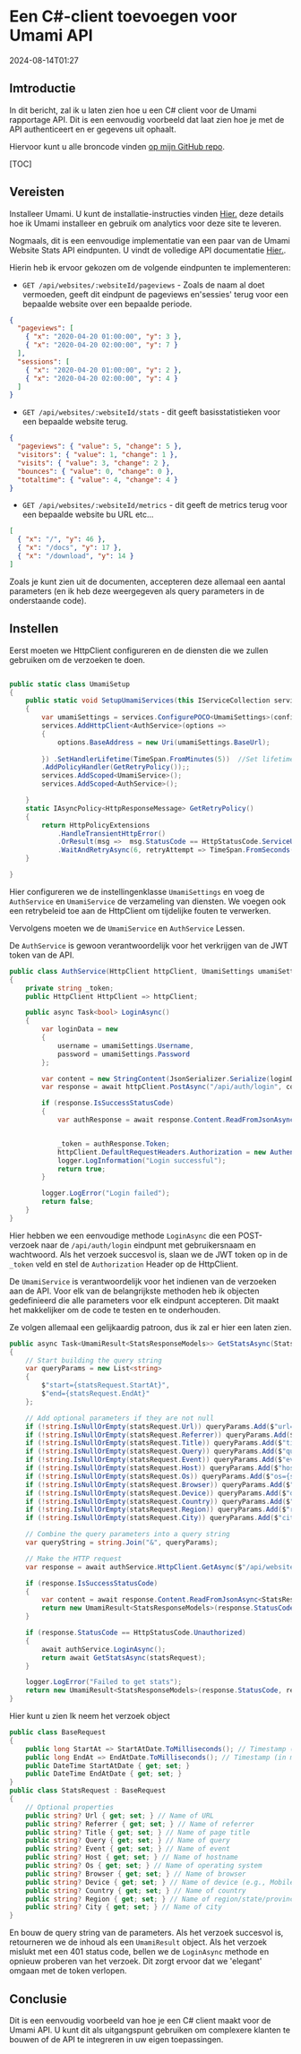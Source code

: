 # Een C#-client toevoegen voor Umami API

<!--category-- ASP.NET, Umami -->
<datetime class="hidden">2024-08-14T01:27</datetime>

## Imtroductie

In dit bericht, zal ik u laten zien hoe u een C# client voor de Umami rapportage API. Dit is een eenvoudig voorbeeld dat laat zien hoe je met de API authenticeert en er gegevens uit ophaalt.

Hiervoor kunt u alle broncode vinden [op mijn GitHub repo](https://github.com/scottgal/mostlylucidweb/tree/main/Mostlylucid/Umami).

[TOC]

## Vereisten

Installeer Umami. U kunt de installatie-instructies vinden [Hier.](https://www.mostlylucid.net/blog/usingumamiforlocalanalytics) deze details hoe ik Umami installeer en gebruik om analytics voor deze site te leveren.

Nogmaals, dit is een eenvoudige implementatie van een paar van de Umami Website Stats API eindpunten. U vindt de volledige API documentatie [Hier.](https://umami.is/docs/api/website-stats).

Hierin heb ik ervoor gekozen om de volgende eindpunten te implementeren:

- `GET /api/websites/:websiteId/pageviews` - Zoals de naam al doet vermoeden, geeft dit eindpunt de pageviews en'sessies' terug voor een bepaalde website over een bepaalde periode.

```json
{
  "pageviews": [
    { "x": "2020-04-20 01:00:00", "y": 3 },
    { "x": "2020-04-20 02:00:00", "y": 7 }
  ],
  "sessions": [
    { "x": "2020-04-20 01:00:00", "y": 2 },
    { "x": "2020-04-20 02:00:00", "y": 4 }
  ]
}
```

- `GET /api/websites/:websiteId/stats` - dit geeft basisstatistieken voor een bepaalde website terug.

```json
{
  "pageviews": { "value": 5, "change": 5 },
  "visitors": { "value": 1, "change": 1 },
  "visits": { "value": 3, "change": 2 },
  "bounces": { "value": 0, "change": 0 },
  "totaltime": { "value": 4, "change": 4 }
}
```

- `GET /api/websites/:websiteId/metrics` - dit geeft de metrics terug voor een bepaalde website bu URL etc...

```json
[
  { "x": "/", "y": 46 },
  { "x": "/docs", "y": 17 },
  { "x": "/download", "y": 14 }
]
```

Zoals je kunt zien uit de documenten, accepteren deze allemaal een aantal parameters (en ik heb deze weergegeven als query parameters in de onderstaande code).

## Instellen

Eerst moeten we HttpClient configureren en de diensten die we zullen gebruiken om de verzoeken te doen.

```csharp

public static class UmamiSetup
{
    public static void SetupUmamiServices(this IServiceCollection services, IConfiguration config)
    {
        var umamiSettings = services.ConfigurePOCO<UmamiSettings>(config.GetSection(UmamiSettings.Section));
        services.AddHttpClient<AuthService>(options =>
        {
            options.BaseAddress = new Uri(umamiSettings.BaseUrl);
            
        }) .SetHandlerLifetime(TimeSpan.FromMinutes(5))  //Set lifetime to five minutes
        .AddPolicyHandler(GetRetryPolicy());;
        services.AddScoped<UmamiService>();
        services.AddScoped<AuthService>();

    }
    static IAsyncPolicy<HttpResponseMessage> GetRetryPolicy()
    {
        return HttpPolicyExtensions
            .HandleTransientHttpError()
            .OrResult(msg =>  msg.StatusCode == HttpStatusCode.ServiceUnavailable)
            .WaitAndRetryAsync(6, retryAttempt => TimeSpan.FromSeconds(Math.Pow(2, retryAttempt)));
    }

}
```

Hier configureren we de instellingenklasse `UmamiSettings` en voeg de `AuthService` en `UmamiService` de verzameling van diensten. We voegen ook een retrybeleid toe aan de HttpClient om tijdelijke fouten te verwerken.

Vervolgens moeten we de `UmamiService` en `AuthService` Lessen.

De `AuthService` is gewoon verantwoordelijk voor het verkrijgen van de JWT token van de API.

```csharp
public class AuthService(HttpClient httpClient, UmamiSettings umamiSettings, ILogger<AuthService> logger)
{
    private string _token;
    public HttpClient HttpClient => httpClient;

    public async Task<bool> LoginAsync()
    {
        var loginData = new
        {
            username = umamiSettings.Username,
            password = umamiSettings.Password
        };

        var content = new StringContent(JsonSerializer.Serialize(loginData), Encoding.UTF8, "application/json");
        var response = await httpClient.PostAsync("/api/auth/login", content);

        if (response.IsSuccessStatusCode)
        {
            var authResponse = await response.Content.ReadFromJsonAsync<AuthResponse>();


            _token = authResponse.Token;
            httpClient.DefaultRequestHeaders.Authorization = new AuthenticationHeaderValue("Bearer", _token);
            logger.LogInformation("Login successful");
            return true;
        }

        logger.LogError("Login failed");
        return false;
    }
}
```

Hier hebben we een eenvoudige methode `LoginAsync` die een POST-verzoek naar de `/api/auth/login` eindpunt met gebruikersnaam en wachtwoord. Als het verzoek succesvol is, slaan we de JWT token op in de `_token` veld en stel de `Authorization` Header op de HttpClient.

De `UmamiService` is verantwoordelijk voor het indienen van de verzoeken aan de API.
Voor elk van de belangrijkste methoden heb ik objecten gedefinieerd die alle parameters voor elk eindpunt accepteren. Dit maakt het makkelijker om de code te testen en te onderhouden.

Ze volgen allemaal een gelijkaardig patroon, dus ik zal er hier een laten zien.

```csharp
public async Task<UmamiResult<StatsResponseModels>> GetStatsAsync(StatsRequest statsRequest)
{
    // Start building the query string
    var queryParams = new List<string>
    {
        $"start={statsRequest.StartAt}",
        $"end={statsRequest.EndAt}"
    };

    // Add optional parameters if they are not null
    if (!string.IsNullOrEmpty(statsRequest.Url)) queryParams.Add($"url={statsRequest.Url}");
    if (!string.IsNullOrEmpty(statsRequest.Referrer)) queryParams.Add($"referrer={statsRequest.Referrer}");
    if (!string.IsNullOrEmpty(statsRequest.Title)) queryParams.Add($"title={statsRequest.Title}");
    if (!string.IsNullOrEmpty(statsRequest.Query)) queryParams.Add($"query={statsRequest.Query}");
    if (!string.IsNullOrEmpty(statsRequest.Event)) queryParams.Add($"event={statsRequest.Event}");
    if (!string.IsNullOrEmpty(statsRequest.Host)) queryParams.Add($"host={statsRequest.Host}");
    if (!string.IsNullOrEmpty(statsRequest.Os)) queryParams.Add($"os={statsRequest.Os}");
    if (!string.IsNullOrEmpty(statsRequest.Browser)) queryParams.Add($"browser={statsRequest.Browser}");
    if (!string.IsNullOrEmpty(statsRequest.Device)) queryParams.Add($"device={statsRequest.Device}");
    if (!string.IsNullOrEmpty(statsRequest.Country)) queryParams.Add($"country={statsRequest.Country}");
    if (!string.IsNullOrEmpty(statsRequest.Region)) queryParams.Add($"region={statsRequest.Region}");
    if (!string.IsNullOrEmpty(statsRequest.City)) queryParams.Add($"city={statsRequest.City}");

    // Combine the query parameters into a query string
    var queryString = string.Join("&", queryParams);

    // Make the HTTP request
    var response = await authService.HttpClient.GetAsync($"/api/websites/{WebsiteId}/stats?{queryString}");

    if (response.IsSuccessStatusCode)
    {
        var content = await response.Content.ReadFromJsonAsync<StatsResponseModels>();
        return new UmamiResult<StatsResponseModels>(response.StatusCode, response.ReasonPhrase ?? "Success", content ?? new StatsResponseModels());
    }

    if (response.StatusCode == HttpStatusCode.Unauthorized)
    {
        await authService.LoginAsync();
        return await GetStatsAsync(statsRequest);
    }

    logger.LogError("Failed to get stats");
    return new UmamiResult<StatsResponseModels>(response.StatusCode, response.ReasonPhrase ?? "Failed to get stats", null);
}

```

Hier kunt u zien Ik neem het verzoek object

```csharp
public class BaseRequest
{
    public long StartAt => StartAtDate.ToMilliseconds(); // Timestamp (in ms) of starting date
    public long EndAt => EndAtDate.ToMilliseconds(); // Timestamp (in ms) of end date
    public DateTime StartAtDate { get; set; }
    public DateTime EndAtDate { get; set; }
}
public class StatsRequest : BaseRequest
{
    // Optional properties
    public string? Url { get; set; } // Name of URL
    public string? Referrer { get; set; } // Name of referrer
    public string? Title { get; set; } // Name of page title
    public string? Query { get; set; } // Name of query
    public string? Event { get; set; } // Name of event
    public string? Host { get; set; } // Name of hostname
    public string? Os { get; set; } // Name of operating system
    public string? Browser { get; set; } // Name of browser
    public string? Device { get; set; } // Name of device (e.g., Mobile)
    public string? Country { get; set; } // Name of country
    public string? Region { get; set; } // Name of region/state/province
    public string? City { get; set; } // Name of city
}
```

En bouw de query string van de parameters. Als het verzoek succesvol is, retourneren we de inhoud als een `UmamiResult` object. Als het verzoek mislukt met een 401 status code, bellen we de `LoginAsync` methode en opnieuw proberen van het verzoek. Dit zorgt ervoor dat we 'elegant' omgaan met de token verlopen.

## Conclusie

Dit is een eenvoudig voorbeeld van hoe je een C# client maakt voor de Umami API. U kunt dit als uitgangspunt gebruiken om complexere klanten te bouwen of de API te integreren in uw eigen toepassingen.
